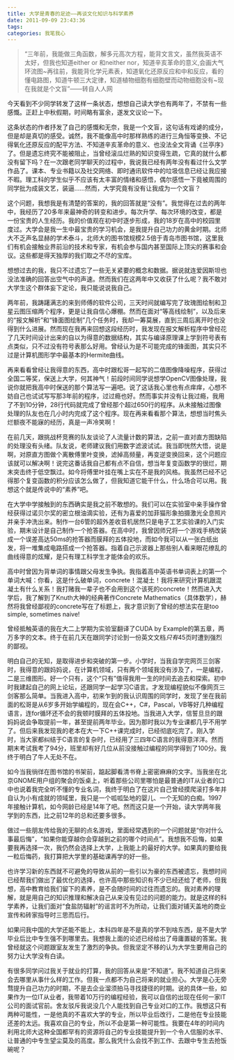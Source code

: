 ```yaml
---
title: 大学是青春的足迹——再谈文化知识与科学素养
date: 2011-09-09 23:43:36
tags:
categories: 我笔我心
---
```


>“三年前，我能做三角函数，解多元高次方程，能背文言文，虽然我英语不太好，但我也知道either or 和neither nor，知道辛亥革命的意义,会画大气环流图~再往前，我能背化学元素表，知道氧化还原反应和中和反应，看的懂电路图，知道牛顿三大定律，知道植物细胞有细胞壁而动物细胞没有~现在我就是个文盲”——转自人人网

今天看到不少同学转发了这样一条状态，想想自己读大学也有两年了，不禁有一些感慨。正赶上中秋假期，时间略有富余，遂发文议论一下。

这条状态的作者抒发了自己的感慨和无奈，我是一个文盲，这句话有戏谑的成分，但是却是真切的感受。诚然，我不能像高中时那样熟练的进行三角恒等变换、不记得氧化还原反应的配平方法、不知道辛亥革命的意义、也没法全文背诵《兰亭序》了。但是遗忘终究不能被阻止，当曾经滚瓜烂熟的知识变得生疏，它真的就什么都没有留下吗？在一次跟老同学聊天的过程中，我说我已经有两年没有看过什么文学作品了。课本、专业书籍以及社交网络、即时通讯软件中的垃圾信息已经让我应接不暇。理工科的学生似乎不应该有太丰富的情绪和感悟，偶尔感悟一下竟被周围的同学批为成装文艺，装逼……然而，大学究竟有没有让我成为一个文盲？

<!--more-->

这个问题，我想我是有清楚的答案的，我的回答就是“没有”。我觉得在过去的两年中，我经历了20多年来最神奇的转变和进步。每次升学、每次环境的改变，都是一份宝贵的人生经历。我的价值观在初中时逐步形成，我的18岁在高中的校园里度过。大学会是我一生中最宝贵的学习机会，是我提升自己功力的黄金时期。北师大不乏声名显赫的学术泰斗，北师大的图书馆规模2.5倍于青岛市图书馆，这里我们有机会接触业界前沿的技术和专家，有机会参与国内甚至国际上顶尖的赛事和会议。这些都是得天独厚的我们取之不尽的宝库。

想想过去的我，我只不过遗忘了一些无关紧要的概念和数据。据说就连爱因斯坦也没法准确的回答出空气中的声速。然而我们在这两年中又收获了什么呢？我不敢对大学生这个群体妄下定论，我只能说说我自己。

两年前，我踌躇满志的来到师傅的软件公司，三天时间就编写完了玫瑰图绘制和卫星云图压缩两个程序，更是让我自信心爆棚。然而在面对“等高线绘制”，以及后来的“报文解析”和“锋面图绘制”几个任务时，我却一筹莫展，直到三周后离开时也没得到什么进展。然而现在我再来回想这段经历时，我发现在报文解析程序中曾经花了几天时间设计出来的自以为得意的数据结构，其实与编译原理课上学到符号表有点类似，只不过没有符号表那么好用。曾经认为是不可能完成的锋面图，其实只不过是计算机图形学中最基本的Hermite曲线。

再来看看曾经让我得意的东西，高中时跟松哥一起写的二值图像降噪程序，获得过全国二等奖，保送上大学，何其神气！前段时间同学说想学OpenCV图像处理，我说你就把我高中时保送的那个算法写一遍吧。说了这话我心里也有点痒痒，心想不妨自己也试试写写那3年前的程序，过过瘾也好。然而事实并没有让我过瘾，我用了不到10分钟，28行代码就完成了曾经那个超过650行的程序。从未接触过图像处理的队友也在几小时内完成了这个程序。现在再来看看那个算法，想想当时焦头烂额夜不能寐的经历，真是一声冷笑啊！

在前几天，跟挑战杯竞赛的队友谈论了人流量计数的算法，之前一直对直方图缺陷的处理没有头绪。队友说，老师建议我们用数字滤波试试。我当即恍然大悟，说是啊，对原直方图做个离散傅里叶变换，滤掉高频量，再变逆变换回来，这个问题应该就可以解决啊！说完这番话我自己都有点不自信，想当年复变函数学的很烂，期末突击终于低空飘过。如今将傅里叶挂在嘴上实在不是我的风格。我虽然已经不记得那个复变函数的积分应该怎么做了，但我知道它能干什么，什么场合可以用。我想这个就是传说中的“素养”吧。

在大学中学接触到的东西确实是我之前不敢想的。我们可以在实验室中亲手操作曾经获得过诺贝尔奖的密立根油滴实验，还有为喜爱的加菲猫形象拍摄激光全息照片并亲手冲洗出来。制作一台6管的超外差收音机居然只是电子工艺实验课的入门实验，期末设计是自己制作一个抢答器。在高中时，我曾因师兄将一个游戏手柄改装成一个误差高达50ms的抢答器而膜拜的五体投地，而如今我可以从一张白纸出发，将一堆集成电路搭成一个抢答器。指着自己示波器上那些别人看来眼花缭乱的曲线得意的炫耀，是只有理工科学生才能体会的欢乐。

高中时曾因为背单词的事情跟父母发生争执。我指着高中英语书单词表上的第一个单词大喊：你看，这是什么破单词，concrete！混凝土！我将来研究计算机跟混凝土有什么关系！我打赌我一辈子也不会用到这个该死的concrete！然而进入大学后，我了解到了Knuth大神的经典著作Concrete Mathematics（具体数学），赫然将我曾经鄙视的concrete写在了标题上，我才意识到了曾经的想法实在是too simple, sometimes naive!

曾经抵触英语的我在大二上学期为实验室翻译了CUDA by Example的第五章，两万多字的文本。终于在前几天在跟同学讨论到一份英文文档*只有*45页时遭到强烈的鄙视。

明白自己的无知，是取得进步和突破的第一步。小学时，当我自学完网页三剑客时，我得意的跟妈妈说，在计算机领域，只有两个领域我没有涉及了，一是编程，二是三维图形。好一个只有，这个“只有”值得我用一生的时间去追去和探索。初中时我建起自己的网上论坛，还跟同学一起学习C语言。才发现编程貌似不像网页三剑客那么简单。当我进入高中，初来乍到的我认识周围的同学时，发现了坐在我前面的松哥是从6岁多开始学编程的，现在会C++，C#，Pascal，VB等好几种编程语言，连for循环还不会的我顿时膜拜的五体投地。当我进入大学，信誓旦旦的跟妈妈说会争取提前一年，甚至提前两年毕业。因为那时我以为专业课都几乎不用学了。但后来我发现我的老本在大一下C++课完成时，已经彻底吃完了。刚入学时，当大家都纠结于C语言的复杂时，已经用了三四年C语言的我得意洋洋。然而期末考试我考了94分，班里却有好几位从前没接触过编程的同学得到了100分。我终于明白了牛人无处不在。

如今当我徜徉在图书馆的书架前，踮起脚看清书脊上密密麻麻的文字。当我坐在北京GNOME用户组的聚会的饭桌上，听着那些公司里哪怕是最普通的IT从业者的口中也说着我完全听不懂的专业名词，我终于明白了在这片自己曾经摸爬滚打多年并自认为小有成就的领域里，我只是一个呱呱坠地的婴儿、一个无知的白痴。1997年接触计算机，如今网龄已经是14年了吧。然而这只是一个开始，读大学两年我学到的东西，比之前12年的总和还要多很多。

做过一些朋友传给我的无聊的点名游戏，里面经常遇到的一个问题就是“你对什么事最后悔”，“如果你能穿越你会穿越到之前的哪个时间点”。我想我不后悔，如果要我再选择一次，我仍然会选择上大学，上我能上的最好的大学。如果真的要给我一粒后悔药，我打算把大学里的基础课再学的好一些。

也许学习新的东西就不可避免的导致从前的一些引以为豪的东西被遗忘，我想时间已经帮我们做出了最优化的选择，也许高中那些知识有不少已经还给了老师，但我想，高中教育给我们留下的素养，是不会随时间的过往而遗忘的。我对素养的理解，就是用自己的知识推理和解决自己从来没有见过的问题的能力。就是这样的科学素养，让我们面对“食盐防辐射”的谣言时不为所动，让我们面对铺天盖地的商业宣传和砖家指导时三思而后行。

如果问我中国的大学还能不能上，本科四年是不是真的学不到啥东西，是不是大学毕业后比中专生强不到哪里去。我想我上面的论述已经给出了毋庸置疑的答案。我曾经就这个问题跟室友发生了激烈的争执。但我坚定不移的认为大学生要用自己的努力让大学没有白读。

有很多同学问过我关于就业的打算，我的回答从来是“不知道”。我不知道自己将来会去哪里从事什么样的工作。但我一点都不为自己将来的就业担心。大学是心无旁骛提升自己功力的时期，不是去企业溜须拍马寻找捷径的时期。说的具体一些，如果作为一位IT从业者，我带着10万行的编程经验，我可以自信的出现在任何一家IT公司的面试官前。舍友驳斥我说没几个人能找到自己专业对口的工作。我想这只有两种可能性，一是他真的不喜欢大学的专业，所以毕业后改行，二是他在专业技能还差的太远。我喜欢自己的专业，所以不会是第一种可能性。我要在4年的时间内利用北师大这种全国都罕有的资源将自己的专业技能提升到一个令人信服的水平、让普通的中专生望尘莫及的高度。那么我凭什么会找不到工作、去跟中专生去抢饭碗呢？
